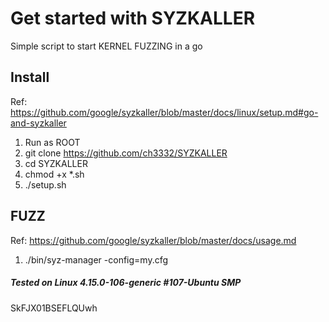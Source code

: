# Get started with SYZKALLER

Simple script to start KERNEL FUZZING in a go



## Install

Ref: https://github.com/google/syzkaller/blob/master/docs/linux/setup.md#go-and-syzkaller

1. Run as ROOT
2. git clone https://github.com/ch3332/SYZKALLER
3. cd SYZKALLER
4. chmod  +x  *.sh
5. ./setup.sh


## FUZZ

Ref: https://github.com/google/syzkaller/blob/master/docs/usage.md

1. ./bin/syz-manager -config=my.cfg




##### Tested on Linux 4.15.0-106-generic #107-Ubuntu SMP 
SkFJX01BSEFLQUwh
